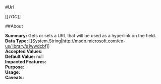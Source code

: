 #Url

[[_TOC_]]

##About

**Summary:**  Gets or sets a URL that will be used as a hyperlink on the field.   
**Data Type:** [[System.String|http://msdn.microsoft.com/en-us/library/s1wwdcbf]]  
**Accepted Values:**   
**Default Value:** null  
**Impacted Features:**   
**Purpose:**   
**Usage:**   
**Caveats:**   

